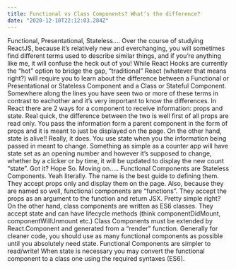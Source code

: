 ```yaml
---
title: Functional vs Class Components? What’s the difference?
date: "2020-12-10T22:12:03.284Z"
---
```

Functional, Presentational, Stateless…. Over the course of studying ReactJS, because it’s relatively new and everchanging, you will sometimes find different terms used to describe similar things, and if you’re anything like me, it will confuse the heck out of you!
While React Hooks are currently the “hot” option to bridge the gap, “traditional” React (whatever that means right?) will require you to learn about the difference between a Functional or Presentational or Stateless Component and a Class or Stateful Component. Somewhere along the lines you have seen two or more of these terms in contrast to eachother and it’s very important to know the differences.
In React there are 2 ways for a component to receive information: props and state. Real quick, the difference between the two is well first of all props are read only. You pass the information form a parent component in the form of props and it is meant to just be displayed on the page. On the other hand, state is alive!! Really, it does. You use state when you the information being passed in meant to change. Something as simple as a counter app will have state set as an opening number and however it’s supposed to change, whether by a clicker or by time, it will be updated to display the new count “state”.
Got it? Hope So.
Moving on…..
Functional Components are Stateless Components.
Yeah literally. The name is the best guide to defining them. They accept props only and display them on the page. Also, because they are named so well, functional components are “functions”. They accept the props as an argument to the function and return JSX. Pretty simple right?
On the other hand, class components are written as ES6 classes. They accept state and can have lifecycle methods (think componentDidMount, componentWillUnmount etc.) Class Components must be extended by React.Component and generated from a “render” function.
Generally for cleaner code, you should use as many functional components as possible until you absolutely need state. Functional Components are simpler to read/write! When state is necessary you may convert the functional component to a class one using the required syntaxes (ES6).